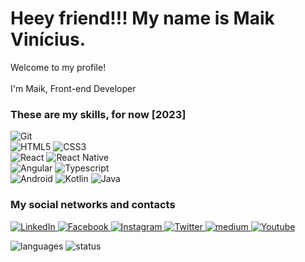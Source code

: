 
<h1>Heey friend!!! My name is Maik Vinícius.</h1>

<p>
	Welcome to my profile! <br/> <br />
	I'm Maik, Front-end Developer
</p>
<h3>These are my skills, for now [2023]</h3>
<p>
  <img alt="Git" src="https://img.shields.io/badge/-Git-F05032?style=for-the-badge&logo=git&logoColor=white" /><br>
  <img alt="HTML5" src="https://img.shields.io/badge/HTML5-E34F26?style=for-the-badge&logo=html5&logoColor=white" />
  <img alt="CSS3" src="https://img.shields.io/badge/CSS3-1572B6?style=for-the-badge&logo=css3&logoColor=white" /><br>
  <img alt="React" src="https://img.shields.io/badge/-React-45b8d8?style=for-the-badge&logo=react&logoColor=white" />
  <img alt="React Native" src="https://img.shields.io/badge/React_Native-20232A?style=for-the-badge&logo=react&logoColor=61DAFB" /><br>
  <img alt="Angular" src="https://img.shields.io/badge/Angular-DD0031?style=for-the-badge&logo=angular&logoColor=white" />
  <img alt="Typescript" src="https://img.shields.io/badge/TypeScript-007ACC?style=for-the-badge&logo=typescript&logoColor=white" /><br>
  <img alt="Android" src="https://img.shields.io/badge/Android-3DDC84?style=for-the-badge&logo=android&logoColor=white" />
  <img alt="Kotlin" src="https://img.shields.io/badge/Kotlin-0095D5?&style=for-the-badge&logo=kotlin&logoColor=white" />
  <img alt="Java" src="https://img.shields.io/badge/Java-ED8B00?style=for-the-badge&logo=java&logoColor=white" />
</p>

<h3>My social networks and contacts</h3>
<p>
  <a href="https://www.linkedin.com/in/maikvinicius/" target="_blank">
    <img alt="LinkedIn" src="https://img.shields.io/badge/linkedin-%230077B5.svg?&style=for-the-badge&logo=linkedin&logoColor=white" />
  </a>
  <a href="https://facebook.com/maikviniciusdev" target="_blank">
    <img alt="Facebook" src="https://img.shields.io/badge/Facebook-1877F2?style=for-the-badge&logo=facebook&logoColor=white" />
  </a>
  <a href="https://www.instagram.com/maikviniciusdev/" target="_blank">
    <img alt="Instagram" src="https://img.shields.io/badge/Instagram-E4405F?style=for-the-badge&logo=instagram&logoColor=white" />
  </a>
  <a href="https://www.twitter.com/MaikViniciusDev/" target="_blank">
    <img alt="Twitter" src="https://img.shields.io/badge/Twitter-1DA1F2?style=for-the-badge&logo=twitter&logoColor=white" />
  </a>
  <a href="https://medium.com/@maikviniciusdev" target="_blank">
    <img src="https://img.shields.io/badge/medium-black?&style=for-the-badge&logo=medium&logoColor=white" alt="medium">
  </a>
  <a href="https://youtube.com/devjrbr">
  <img alt="Youtube" src="https://img.shields.io/badge/YouTube-FF0000?style=for-the-badge&logo=youtube&logoColor=white" />
  </a>
</p>

<p>
	<img src="https://github-readme-stats.vercel.app/api/top-langs?username=maikvinicius&show_icons=true&locale=en&layout=compact" alt="languages" />
	<img src="https://github-readme-stats.anuraghazra1.vercel.app/api?username=maikvinicius&show_icons=true&line_height=27" alt="status" />
</p>
